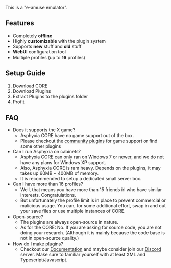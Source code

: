 This is a "e-amuse emulator".

## Features
- Completely **offline**
- Highly **customizable** with the plugin system
- Supports **new** stuff and **old** stuff
- **WebUI** configuration tool
- Multiple profiles (up to **16** profiles)

## Setup Guide
1. Download CORE
2. Download Plugins
3. Extract Plugins to the plugins folder
4. Profit

## FAQ
- Does it supports the X game?
  - Asphyxia CORE have no game support out of the box.
  - Please checkout the [community plugins](https://github.com/asphyxia-core/plugins) for game support or find some other plugins
- Can I run Asphyxia on cabinets?
  - Asphyxia CORE can only ran on Windows 7 or newer, and we do not have any plans for Windows XP support.
  - Also, Asphyxia CORE is ram heavy. Depends on the plugins, it may takes up 60MB ~ 400MB of memory.
  - It is recommended to setup a dedicated small server box.
- Can I have more than 16 profiles?
  - Well, that means you have more than 15 friends irl who have similar interests. Congratulations.
  - But unfortunately the profile limit is in place to prevent commercial or malicious usage. You can, for some additional effort, swap in and out your save files or use multiple instances of CORE.
- Open-source?
  - The plugins are always open-source in nature.
  - As for the CORE: No. If you are asking for source code, you are not doing your research. (Although it is mainly because the code base is not in open-source quality.)
- How do I make plugins?
  - Checkout our [Documentation](https://asphyxia-core.github.io/typedoc/) and maybe consider join our [Discord](https://discord.gg/3TW3BDm) server. Make sure to familiar yourself with at least XML and Typescript/Javascript.
